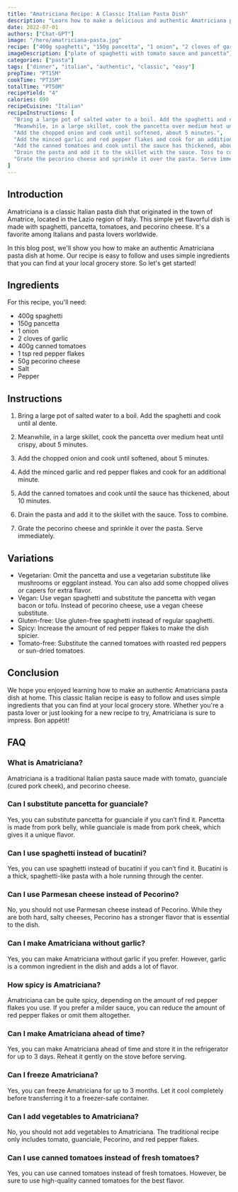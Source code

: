 ```yaml
---
title: "Amatriciana Recipe: A Classic Italian Pasta Dish"
description: "Learn how to make a delicious and authentic Amatriciana pasta dish at home with this easy-to-follow recipe. Made with simple ingredients like pancetta, tomatoes, and pecorino cheese, this classic Italian dish is sure to impress your family and friends."
date: 2022-07-01
authors: ["Chat-GPT"]
image: "/hero/amatriciana-pasta.jpg"
recipe: ["400g spaghetti", "150g pancetta", "1 onion", "2 cloves of garlic", "400g canned tomatoes", "1 tsp red pepper flakes", "50g pecorino cheese", "Salt", "Pepper"]
imageDescription: ["plate of spaghetti with tomato sauce and pancetta"]
categories: ["pasta"]
tags: ["dinner", "italian", "authentic", "classic", "easy"]
prepTime: "PT15M"
cookTime: "PT35M"
totalTime: "PT50M"
recipeYield: "4"
calories: 690
recipeCuisine: "Italian"
recipeInstructions: [
  "Bring a large pot of salted water to a boil. Add the spaghetti and cook until al dente.",
  "Meanwhile, in a large skillet, cook the pancetta over medium heat until crispy, about 5 minutes.",
  "Add the chopped onion and cook until softened, about 5 minutes.",
  "Add the minced garlic and red pepper flakes and cook for an additional minute.",
  "Add the canned tomatoes and cook until the sauce has thickened, about 10 minutes.",
  "Drain the pasta and add it to the skillet with the sauce. Toss to combine.",
  "Grate the pecorino cheese and sprinkle it over the pasta. Serve immediately."
]
---
```


## Introduction

Amatriciana is a classic Italian pasta dish that originated in the town of Amatrice, located in the Lazio region of Italy. This simple yet flavorful dish is made with spaghetti, pancetta, tomatoes, and pecorino cheese. It's a favorite among Italians and pasta lovers worldwide.

In this blog post, we'll show you how to make an authentic Amatriciana pasta dish at home. Our recipe is easy to follow and uses simple ingredients that you can find at your local grocery store. So let's get started!

## Ingredients

For this recipe, you'll need:

- 400g spaghetti
- 150g pancetta
- 1 onion
- 2 cloves of garlic
- 400g canned tomatoes
- 1 tsp red pepper flakes
- 50g pecorino cheese
- Salt
- Pepper

## Instructions

1. Bring a large pot of salted water to a boil. Add the spaghetti and cook until al dente.

2. Meanwhile, in a large skillet, cook the pancetta over medium heat until crispy, about 5 minutes.

3. Add the chopped onion and cook until softened, about 5 minutes.

4. Add the minced garlic and red pepper flakes and cook for an additional minute.

5. Add the canned tomatoes and cook until the sauce has thickened, about 10 minutes.

6. Drain the pasta and add it to the skillet with the sauce. Toss to combine.

7. Grate the pecorino cheese and sprinkle it over the pasta. Serve immediately.

## Variations

- Vegetarian: Omit the pancetta and use a vegetarian substitute like mushrooms or eggplant instead. You can also add some chopped olives or capers for extra flavor.
- Vegan: Use vegan spaghetti and substitute the pancetta with vegan bacon or tofu. Instead of pecorino cheese, use a vegan cheese substitute.
- Gluten-free: Use gluten-free spaghetti instead of regular spaghetti.
- Spicy: Increase the amount of red pepper flakes to make the dish spicier.
- Tomato-free: Substitute the canned tomatoes with roasted red peppers or sun-dried tomatoes.

## Conclusion

We hope you enjoyed learning how to make an authentic Amatriciana pasta dish at home. This classic Italian recipe is easy to follow and uses simple ingredients that you can find at your local grocery store. Whether you're a pasta lover or just looking for a new recipe to try, Amatriciana is sure to impress. Bon appétit!

## FAQ

### What is Amatriciana?

Amatriciana is a traditional Italian pasta sauce made with tomato, guanciale (cured pork cheek), and pecorino cheese.

### Can I substitute pancetta for guanciale?

Yes, you can substitute pancetta for guanciale if you can’t find it. Pancetta is made from pork belly, while guanciale is made from pork cheek, which gives it a unique flavor.

### Can I use spaghetti instead of bucatini?

Yes, you can use spaghetti instead of bucatini if you can’t find it. Bucatini is a thick, spaghetti-like pasta with a hole running through the center.

### Can I use Parmesan cheese instead of Pecorino?

No, you should not use Parmesan cheese instead of Pecorino. While they are both hard, salty cheeses, Pecorino has a stronger flavor that is essential to the dish.

### Can I make Amatriciana without garlic?

Yes, you can make Amatriciana without garlic if you prefer. However, garlic is a common ingredient in the dish and adds a lot of flavor.

### How spicy is Amatriciana?

Amatriciana can be quite spicy, depending on the amount of red pepper flakes you use. If you prefer a milder sauce, you can reduce the amount of red pepper flakes or omit them altogether.

### Can I make Amatriciana ahead of time?

Yes, you can make Amatriciana ahead of time and store it in the refrigerator for up to 3 days. Reheat it gently on the stove before serving.

### Can I freeze Amatriciana?

Yes, you can freeze Amatriciana for up to 3 months. Let it cool completely before transferring it to a freezer-safe container.

### Can I add vegetables to Amatriciana?

No, you should not add vegetables to Amatriciana. The traditional recipe only includes tomato, guanciale, Pecorino, and red pepper flakes.

### Can I use canned tomatoes instead of fresh tomatoes?

Yes, you can use canned tomatoes instead of fresh tomatoes. However, be sure to use high-quality canned tomatoes for the best flavor.